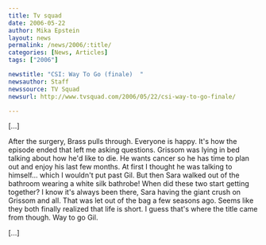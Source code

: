 ```yaml
---
title: Tv squad
date: 2006-05-22
author: Mika Epstein
layout: news
permalink: /news/2006/:title/
categories: [News, Articles]
tags: ["2006"]

newstitle: "CSI: Way To Go (finale)  "
newsauthor: Staff  
newssource: TV Squad  
newsurl: http://www.tvsquad.com/2006/05/22/csi-way-to-go-finale/  

---
```


[...]

After the surgery, Brass pulls through. Everyone is happy. It's how the episode ended that left me asking questions. Grissom was lying in bed talking about how he'd like to die. He wants cancer so he has time to plan out and enjoy his last few months. At first I thought he was talking to himself... which I wouldn't put past Gil. But then Sara walked out of the bathroom wearing a white silk bathrobe! When did these two start getting together? I know it's always been there, Sara having the giant crush on Grissom and all. That was let out of the bag a few seasons ago. Seems like they both finally realized that life is short. I guess that's where the title came from though. Way to go Gil.

[...]  
